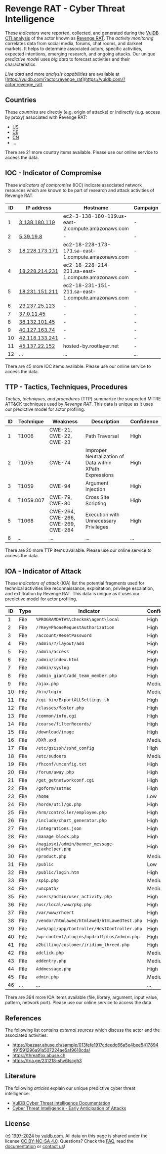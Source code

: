 # Revenge RAT - Cyber Threat Intelligence

These _indicators_ were reported, collected, and generated during the [VulDB CTI analysis](https://vuldb.com/?kb.cti) of the actor known as [Revenge RAT](https://vuldb.com/?actor.revenge_rat). The _activity monitoring_ correlates data from social media, forums, chat rooms, and darknet markets. It helps to determine associated actors, specific activities, expected intentions, emerging research, and ongoing attacks. Our unique _predictive model_ uses _big data_ to forecast activities and their characteristics.

_Live data_ and more _analysis capabilities_ are available at [https://vuldb.com/?actor.revenge_rat](https://vuldb.com/?actor.revenge_rat)

## Countries

These _countries_ are directly (e.g. origin of attacks) or indirectly (e.g. access by proxy) associated with Revenge RAT:

* [US](https://vuldb.com/?country.us)
* [DE](https://vuldb.com/?country.de)
* [CN](https://vuldb.com/?country.cn)
* ...

There are 21 more country items available. Please use our online service to access the data.

## IOC - Indicator of Compromise

These _indicators of compromise_ (IOC) indicate associated network resources which are known to be part of research and attack activities of Revenge RAT.

ID | IP address | Hostname | Campaign | Confidence
-- | ---------- | -------- | -------- | ----------
1 | [3.138.180.119](https://vuldb.com/?ip.3.138.180.119) | ec2-3-138-180-119.us-east-2.compute.amazonaws.com | - | Medium
2 | [5.39.19.8](https://vuldb.com/?ip.5.39.19.8) | - | - | High
3 | [18.228.173.171](https://vuldb.com/?ip.18.228.173.171) | ec2-18-228-173-171.sa-east-1.compute.amazonaws.com | - | Medium
4 | [18.228.214.231](https://vuldb.com/?ip.18.228.214.231) | ec2-18-228-214-231.sa-east-1.compute.amazonaws.com | - | Medium
5 | [18.231.151.211](https://vuldb.com/?ip.18.231.151.211) | ec2-18-231-151-211.sa-east-1.compute.amazonaws.com | - | Medium
6 | [23.237.25.123](https://vuldb.com/?ip.23.237.25.123) | - | - | High
7 | [37.0.11.45](https://vuldb.com/?ip.37.0.11.45) | - | - | High
8 | [38.132.101.45](https://vuldb.com/?ip.38.132.101.45) | - | - | High
9 | [40.127.163.74](https://vuldb.com/?ip.40.127.163.74) | - | - | High
10 | [42.118.133.241](https://vuldb.com/?ip.42.118.133.241) | - | - | High
11 | [45.137.22.152](https://vuldb.com/?ip.45.137.22.152) | hosted-by.rootlayer.net | - | High
12 | ... | ... | ... | ...

There are 45 more IOC items available. Please use our online service to access the data.

## TTP - Tactics, Techniques, Procedures

_Tactics, techniques, and procedures_ (TTP) summarize the suspected MITRE ATT&CK techniques used by _Revenge RAT_. This data is unique as it uses our predictive model for actor profiling.

ID | Technique | Weakness | Description | Confidence
-- | --------- | -------- | ----------- | ----------
1 | T1006 | CWE-21, CWE-22, CWE-23 | Path Traversal | High
2 | T1055 | CWE-74 | Improper Neutralization of Data within XPath Expressions | High
3 | T1059 | CWE-94 | Argument Injection | High
4 | T1059.007 | CWE-79, CWE-80 | Cross Site Scripting | High
5 | T1068 | CWE-264, CWE-266, CWE-269, CWE-284 | Execution with Unnecessary Privileges | High
6 | ... | ... | ... | ...

There are 20 more TTP items available. Please use our online service to access the data.

## IOA - Indicator of Attack

These _indicators of attack_ (IOA) list the potential fragments used for technical activities like reconnaissance, exploitation, privilege escalation, and exfiltration by Revenge RAT. This data is unique as it uses our predictive model for actor profiling.

ID | Type | Indicator | Confidence
-- | ---- | --------- | ----------
1 | File | `%PROGRAMDATA%\checkmk\agent\local` | High
2 | File | `/?Key=PhoneRequestAuthorization` | High
3 | File | `/account/ResetPassword` | High
4 | File | `/admin/?/layout/add` | High
5 | File | `/admin/access` | High
6 | File | `/admin/index.html` | High
7 | File | `/admin/syslog` | High
8 | File | `/admin_giant/add_team_member.php` | High
9 | File | `/ajax.php` | Medium
10 | File | `/bin/login` | Medium
11 | File | `/cgi-bin/ExportALLSettings.sh` | High
12 | File | `/classes/Master.php` | High
13 | File | `/common/info.cgi` | High
14 | File | `/course/filterRecords/` | High
15 | File | `/download/image` | High
16 | File | `/DXR.axd` | Medium
17 | File | `/etc/gsissh/sshd_config` | High
18 | File | `/etc/sudoers` | Medium
19 | File | `/fhconf/umconfig.txt` | High
20 | File | `/forum/away.php` | High
21 | File | `/get_getnetworkconf.cgi` | High
22 | File | `/goform/setmac` | High
23 | File | `/home` | Low
24 | File | `/horde/util/go.php` | High
25 | File | `/hrm/controller/employee.php` | High
26 | File | `/include/chart_generator.php` | High
27 | File | `/integrations.json` | High
28 | File | `/manage_block.php` | High
29 | File | `/nagiosxi/admin/banner_message-ajaxhelper.php` | High
30 | File | `/product.php` | Medium
31 | File | `/public` | Low
32 | File | `/public/login.htm` | High
33 | File | `/spip.php` | Medium
34 | File | `/uncpath/` | Medium
35 | File | `/users/admin/user_activity.php` | High
36 | File | `/usr/local/www/pkg.php` | High
37 | File | `/var/www/rhcert` | High
38 | File | `/vendor/htmlawed/htmlawed/htmLawedTest.php` | High
39 | File | `/web/api/app/Controller/HostController.php` | High
40 | File | `/wp-content/plugins/updraftplus/admin.php` | High
41 | File | `a2billing/customer/iridium_threed.php` | High
42 | File | `adclick.php` | Medium
43 | File | `addentry.php` | Medium
44 | File | `Addmessage.php` | High
45 | File | `admin.php` | Medium
46 | ... | ... | ...

There are 394 more IOA items available (file, library, argument, input value, pattern, network port). Please use our online service to access the data.

## References

The following list contains _external sources_ which discuss the actor and the associated activities:

* https://bazaar.abuse.ch/sample/013fefe1917cdeedc66a5e4bee5417894491591296a91a507224ae5af9618cda/
* https://threatfox.abuse.ch
* https://tria.ge/231218-shv6tscgh3

## Literature

The following _articles_ explain our unique predictive cyber threat intelligence:

* [VulDB Cyber Threat Intelligence Documentation](https://vuldb.com/?kb.cti)
* [Cyber Threat Intelligence - Early Anticipation of Attacks](https://www.scip.ch/en/?labs.20201022)

## License

(c) [1997-2024](https://vuldb.com/?kb.changelog) by [vuldb.com](https://vuldb.com/?kb.about). All data on this page is shared under the license [CC BY-NC-SA 4.0](https://creativecommons.org/licenses/by-nc-sa/4.0/). Questions? Check the [FAQ](https://vuldb.com/?kb.faq), read the [documentation](https://vuldb.com/?kb) or [contact us](https://vuldb.com/?contact)!
